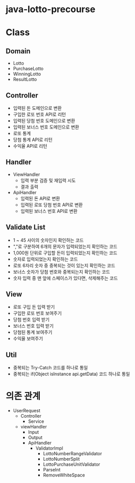 # java-lotto-precourse

# Class

## Domain
- Lotto
- PurchaseLotto
- WinningLotto
- ResultLotto

## Controller
- 입력된 돈 도메인으로 변환
- 구입한 로또 번호 API로 리턴
- 입력된 당첨 번호 도메인으로 변환
- 입력된 보너스 번호 도메인으로 변환
- 로또 통계
- 당첨 통계 API로 리턴
- 수익율 API로 리턴

## Handler
- ViewHandler
  - 입력 부분 검증 및 재입력 시도
  - 결과 출력
- ApiHandler
  - 입력된 돈 API로 변환
  - 입력된 로또 당첨 번호 API로 변환
  - 입력된 보너스 번호 API로 변환

## Validate List
- 1 ~ 45 사이의 숫자인지 확인하는 코드
- ","로 구분하여 6개의 문자가 입력되었는지 확인하는 코드
- 1,000원 단위로 구입할 돈이 입력되었는지 확인하는 코드
- 숫자로 입력되었는지 확인하는 코드
- 로또 6자리 숫자 중 중복되는 것이 있는지 확인하는 코드
- 보너스 숫자가 당첨 번호와 중복되는지 확인하는 코드
- 숫자 입력 중 맨 앞에 스페이스가 있다면, 삭제해주는 코드

## View
- 로또 구입 돈 입력 받기 
- 구입한 로또 번호 보여주기
- 당첨 번호 입력 받기
- 보너스 번호 입력 받기
- 당첨된 통계 보여주기
- 수익율 보여주기

## Util
- 중복되는 Try-Catch 코드를 하나로 통일
- 중복되는 if(Object isInstance api.getData) 코드 하나로 통일

# 의존 관계
- UserRequest
  - Controller
    - Service
  - viewHandler
    - Input
    - Output
    - ApiHandler
      - ValidatorImpl
        - LottoNumberRangeValidator
        - LottoNumberSplit
        - LottoPurchaseUnitValidator
        - ParseInt
        - RemoveWhiteSpace
